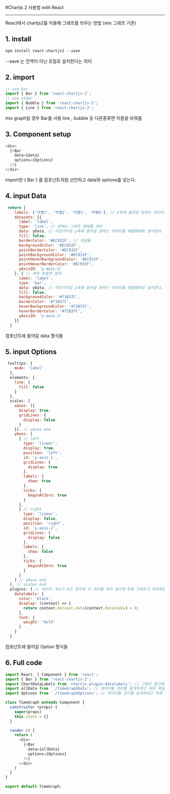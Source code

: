 #Chartjs 2 사용법 with React
- - -
React에서 chartjs2를 이용해 그래프를 띄우는 방법 (mix 그래프 기준)

## 1. install
```javascript
npm install react-chartjs2 --save
```
--save 는 전역이 아닌 로컬로 설치한다는 의미

## 2. import
```javascript
// use bar
import { Bar } from 'react-chartjs-2';
// use other
import { Bubble } from 'react-chartjs-2';
import { Line } from 'react-chartjs-2';
```
mix graph일 경우 Bar를 사용
line , bubble 등 다른종류면 이름을 바꿔줌  

## 3. Component setup
```javascript
<div>
  {<Bar
    data={data}
    options={Options}
  />}
</div>
```
import한 { Bar } 를 컴포넌트처럼 선언하고 data와 options를 넣는다.

## 4. input Data
```javascript
 return {
    labels: ['라벨1', '라벨2', '라벨3', '라벨4'], // x축에 들어갈 원하는 데이터를 배열형태로 넣어준다.
    datasets: [{
      label: 'label',
      type: 'line', // 원하는 그래프 형태를 의미 
      data: yData, // 마찬가지로 y축에 들어갈 원하는 데이터를 배열형태로 넣어준다.
      fill: false,
      borderColor: '#EC932F', // 색상들
      backgroundColor: '#EC932F',
      pointBorderColor: '#EC932F',
      pointBackgroundColor: '#EC932F',
      pointHoverBackgroundColor: '#EC932F',
      pointHoverBorderColor: '#EC932F',
      yAxisID: 'y-axis-2'
    }, { // 위와 동일한 형태
      label: 'label',
      type: 'bar',
      data: yData, // 마찬가지로 y축에 들어갈 원하는 데이터를 배열형태로 넣어준다.
      fill: false,
      backgroundColor: '#71B37C',
      borderColor: '#71B37C',
      hoverBackgroundColor: '#71B37C',
      hoverBorderColor: '#71B37C',
      yAxisID: 'y-axis-1'
    }]
  }
```
<Bar> 컴포넌트에 들어갈 data 형식들

## 5. input Options
```javascript
 tooltips: {
    mode: 'label'
  },
  elements: {
    line: {
      fill: false
    }
  },
  scales: {
    xAxes: [{
      display: true,
      gridLines: {
        display: false
      }
    }], // xAxes end
    yAxes: [
      { // left
        type: 'linear',
        display: true,
        position: 'left',
        id: 'y-axis-1',
        gridLines: {
          display: true
        },
        labels: {
          show: true
        },
        ticks: {
          beginAtZero: true
        }
      },
      { // right
        type: 'linear',
        display: false,
        position: 'right',
        id: 'y-axis-2',
        gridLines: {
          display: false
        },
        labels: {
          show: false
        },
        ticks: {
          beginAtZero: true
        }
      }
    ] // yAxes end
  }, // scales end
  plugins: { // 데이터 개수가 0인 경우에 이 처리를 하지 않으면 0에 그래프가 띄워져있어서 보기 안좋다.
    datalabels: {
      color: 'black',
      display: (context) => {
        return context.dataset.data[context.dataIndex] > 0;
      },
      font: {
        weight: 'bold'
      }
    }
  }
```
<Bar> 컴포넌트에 들어갈 Option 형식들


## 6. Full code
```javascript
import React, { Component } from 'react';
import { Bar } from 'react-chartjs-2';
import ChartDataLabels from 'chartjs-plugin-datalabels'; // 그래프 중간에 값이 보이게
import allData from './timeGraphData'; // 데이터를 관리를 쉽게하려고 따로 파일을 분리
import Options from './timeGraphOptions'; // 데이터를 관리를 쉽게하려고 따로 파일을 분리

class TimeGraph extends Component {
  constructor (props) {
    super(props)
    this.state = {}
  }

  render () {
    return (
      <div>
        {<Bar
          data={allData}
          options={Options}
        />}
      </div>
    )
  }
}

export default TimeGraph;

```